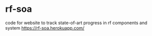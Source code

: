 # rf-soa
code for website to track state-of-art progress in rf components and system
https://rf-soa.herokuapp.com/
